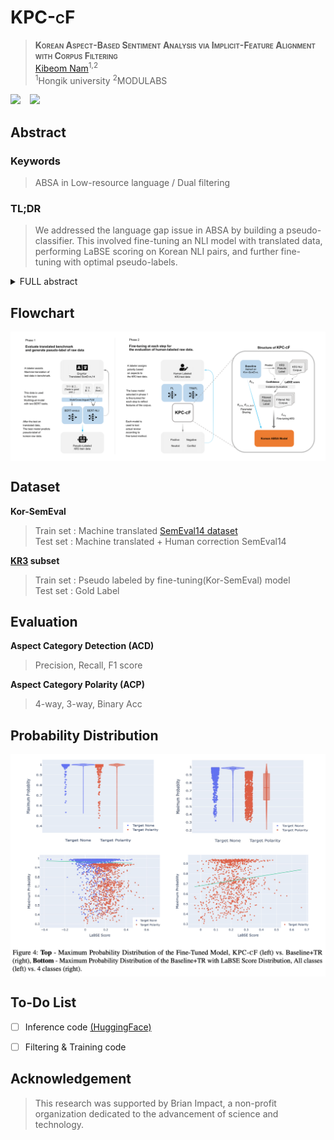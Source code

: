 # <span style="font-variant:small-caps;">KPC-cF</span> 

> **<span style="font-variant:small-caps;">Korean Aspect-Based Sentiment Analysis via Implicit-Feature Alignment with Corpus Filtering**<br>
> [Kibeom Nam](https://www.linkedin.com/in/Kibeom-nam/)<sup>1,2</sup>   
> <sup>1</sup>Hongik university <sup>2</sup>MODULABS



<a href="https://drive.google.com/file/d/1ZVGuA9SUBJ4EkunWIX8scXaYDDCENrfd/view"><img src="https://img.shields.io/static/v1?label=Paper&message=Arxiv:KPC-cF&color=red&logo=arxiv"></a> &ensp;
<a href="https://huggingface.co/KorABSA/KPC-cF"><img src="https://img.shields.io/badge/Model-Checkpoints-blue"></a> &ensp;


## Abstract
### Keywords
> ABSA in Low-resource language / Dual filtering
### TL;DR
>  We addressed the language gap issue in ABSA by building a pseudo-classifier. This involved fine-tuning an NLI model with translated data, performing LaBSE scoring on Korean NLI pairs, and further fine-tuning with optimal pseudo-labels.

<details><summary>FULL abstract</summary>
> Investigations into Aspect-Based Sentiment Analysis (ABSA) for Korean industrial reviews are notably lacking in the existing literature. Our research proposes an intuitive and effective framework for ABSA in low-resource languages such as Korean. It optimizes prediction labels by integrating translated benchmark and unlabeled Korean data. Using a model fine-tuned on translated data, we pseudo-labeled the actual Korean NLI set. Subsequently, we applied LaBSE and MSP-based filtering to this pseudo-NLI set as implicit feature, enhancing Aspect Category Detection and Polarity determination through additional training. Incorporating dual filtering, this model bridged dataset gaps, achieving positive results in Korean ABSA with minimal resources. Through additional data injection pipelines, our approach aims to utilize high-resource data and construct effective models within communities, whether corporate or individual, in low-resource language countries. Compared to English ABSA, our framework showed an approximately 3% difference in F1 scores and accuracy. We release the dataset and our code for Korean ABSA, at this link: https://github.com/namkibeom/KPC-cF.
</details>

## Flowchart
<p align="center">
  <img align="middle" width="850" src="image/paper_figure(3).png">
</p>

## Dataset
**Kor-SemEval**
> Train set : Machine translated [SemEval14 dataset](https://github.com/HSLCY/ABSA-BERT-pair)   
> Test set : Machine translated + Human 
correction SemEval14

**[KR3](https://github.com/yejoon-lee/kr3) subset**
> Train set : Pseudo labeled by fine-tuning(Kor-SemEval) model   
> Test set : Gold Label

## Evaluation 

**Aspect Category Detection (ACD)**
> Precision, Recall, F1 score

**Aspect Category Polarity (ACP)**
> 4-way, 3-way, Binary Acc

<!--
**KR3 test**
<p align="center">
  <img src="image/paper_figure(4).png" width="500" height="150">
</p>

## Embedding Visualization

<p align="center">
  <img src="image/Figure_tSNE.png" style="max-width: 350px; height: auto;" alt="">
</p>
-->
<!--
## Performance of ACD and ACP during fine-tuning 

<p align="center">
 <img src="image/paper_plot.png" width="600" height="600">
</p>
-->

## Probability Distribution

<p align="center">
  <img align="middle" width=“750" src="image/Figure_ProbDist.png">
</p>

## To-Do List

- [ ]  Inference code [(HuggingFace)](https://huggingface.co/KorABSA)
- [ ]  Filtering & Training code
  


## Acknowledgement
> This research was supported by Brian Impact, a non-profit organization dedicated to the advancement of science and technology.
